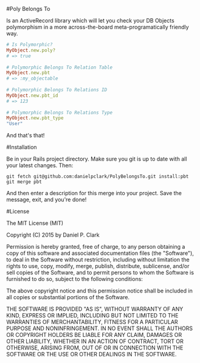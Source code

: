 #Poly Belongs To

Is an ActiveRecord library which will let you check your DB Objects polymorphism in a more across-the-board
meta-programatically friendly way.

```ruby
# Is Polymorphic?
MyObject.new.poly?
# => true
    
# Polymorphic Belongs To Relation Table
MyObject.new.pbt
# => :my_objectable
    
# Polymorphic Belongs To Relations ID
MyObject.new.pbt_id
# => 123
    
# Polymorphic Belongs To Relations Type
MyObject.new.pbt_type
"User"
```    

And that's that!

#Installation

Be in your Rails project directory.  Make sure you git is up to date with all your latest changes.  Then:

```shell
git fetch git@github.com:danielpclark/PolyBelongsTo.git install:pbt
git merge pbt
```

And then enter a description for this merge into your project.  Save the message, exit, and you're done!

#License

The MIT License (MIT)

Copyright (C) 2015 by Daniel P. Clark

Permission is hereby granted, free of charge, to any person obtaining a copy of this software and associated documentation files (the "Software"), to deal in the Software without restriction, including without limitation the rights to use, copy, modify, merge, publish, distribute, sublicense, and/or sell copies of the Software, and to permit persons to whom the Software is furnished to do so, subject to the following conditions:

The above copyright notice and this permission notice shall be included in all copies or substantial portions of the Software.

THE SOFTWARE IS PROVIDED "AS IS", WITHOUT WARRANTY OF ANY KIND, EXPRESS OR IMPLIED, INCLUDING BUT NOT LIMITED TO THE WARRANTIES OF MERCHANTABILITY, FITNESS FOR A PARTICULAR PURPOSE AND NONINFRINGEMENT. IN NO EVENT SHALL THE AUTHORS OR COPYRIGHT HOLDERS BE LIABLE FOR ANY CLAIM, DAMAGES OR OTHER LIABILITY, WHETHER IN AN ACTION OF CONTRACT, TORT OR OTHERWISE, ARISING FROM, OUT OF OR IN CONNECTION WITH THE SOFTWARE OR THE USE OR OTHER DEALINGS IN THE SOFTWARE.
